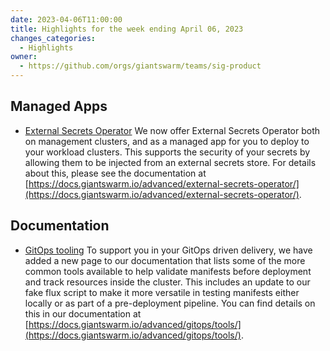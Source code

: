 ```yaml
---
date: 2023-04-06T11:00:00
title: Highlights for the week ending April 06, 2023
changes_categories:
  - Highlights
owner:
  - https://github.com/orgs/giantswarm/teams/sig-product
---
```


## Managed Apps

- [External Secrets Operator](https://docs.giantswarm.io/advanced/external-secrets-operator/) We now offer External Secrets Operator both on management clusters, and as a managed app for you to deploy to your workload clusters. This supports the security of your secrets by allowing them to be injected from an external secrets store. For details about this, please see the documentation at [https://docs.giantswarm.io/advanced/external-secrets-operator/](https://docs.giantswarm.io/advanced/external-secrets-operator/).

## Documentation

- [GitOps tooling](https://docs.giantswarm.io/advanced/gitops/tools/) To support you in your GitOps driven delivery, we have added a new page to our documentation that lists some of the more common tools available to help validate manifests before deployment and track resources inside the cluster. This includes an update to our fake flux script to make it more versatile in testing manifests either locally or as part of a pre-deployment pipeline. You can find details on this in our documentation at [https://docs.giantswarm.io/advanced/gitops/tools/](https://docs.giantswarm.io/advanced/gitops/tools/).
